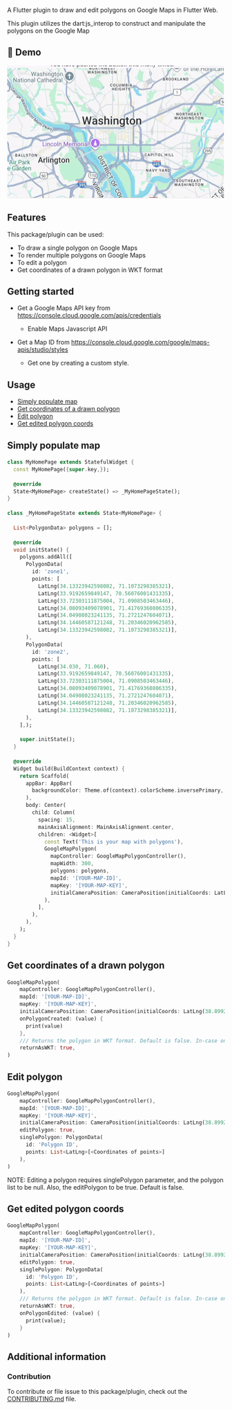 A Flutter plugin to draw and edit polygons on Google Maps in Flutter Web.

This plugin utilizes the dart:js_interop to construct and manipulate the polygons on the Google Map

## 🎥 Demo
![Demo](doc/demo.gif)

## Features

This package/plugin can be used:<br>
- To draw a single polygon on Google Maps<br>
- To render multiple polygons on Google Maps<br>
- To edit a polygon<br>
- Get coordinates of a drawn polygon in WKT format<br>

## Getting started

- Get a Google Maps API key from https://console.cloud.google.com/apis/credentials<br>
  - Enable Maps Javascript API

- Get a Map ID from https://console.cloud.google.com/google/maps-apis/studio/styles<br>
  - Get one by creating a custom style.

## Usage

- [ Simply populate map](#simply-populate-map)
- [ Get coordinates of a drawn polygon](#get-coordinates-of-a-drawn-polygon)
- [ Edit polygon](#edit-polygon)
- [ Get edited polygon coords](#get-edited-polygon-coords)

## Simply populate map
```dart
class MyHomePage extends StatefulWidget {
  const MyHomePage({super.key,});

  @override
  State<MyHomePage> createState() => _MyHomePageState();
}

class _MyHomePageState extends State<MyHomePage> {

  List<PolygonData> polygons = [];

  @override
  void initState() {
    polygons.addAll([
      PolygonData(
        id: 'zone1',
        points: [
          LatLng(34.13323942598082, 71.1073298385321),
          LatLng(33.9192659849147, 70.56076001431335),
          LatLng(33.72303111875004, 71.0908503463446),
          LatLng(34.08093409078901, 71.41769360806335),
          LatLng(34.04908023241135, 71.2721247604071),
          LatLng(34.14460587121248, 71.20346020962585),
          LatLng(34.13323942598082, 71.1073298385321)],
      ),
      PolygonData(
        id: 'zone2',
        points: [
          LatLng(34.030, 71.060),
          LatLng(33.9192659849147, 70.56076001431335),
          LatLng(33.72303111875004, 71.0908503463446),
          LatLng(34.08093409078901, 71.41769360806335),
          LatLng(34.04908023241135, 71.2721247604071),
          LatLng(34.14460587121248, 71.20346020962585),
          LatLng(34.13323942598082, 71.1073298385321)],
      ),
    ],);

    super.initState();
  }

  @override
  Widget build(BuildContext context) {
    return Scaffold(
      appBar: AppBar(
        backgroundColor: Theme.of(context).colorScheme.inversePrimary,
      ),
      body: Center(
        child: Column(
          spacing: 15,
          mainAxisAlignment: MainAxisAlignment.center,
          children: <Widget>[
            const Text('This is your map with polygons'),
            GoogleMapPolygon(
              mapController: GoogleMapPolygonController(),
              mapWidth: 300,
              polygons: polygons,
              mapId: '[YOUR-MAP-ID]',
              mapKey: '[YOUR-MAP-KEY]',
              initialCameraPosition: CameraPosition(initialCoords: LatLng(38.899236, -77.036693)),
            ),
          ],
        ),
      ),
    );
  }
}
```

## Get coordinates of a drawn polygon
```dart
GoogleMapPolygon(
    mapController: GoogleMapPolygonController(),
    mapId: '[YOUR-MAP-ID]',
    mapKey: '[YOUR-MAP-KEY]',
    initialCameraPosition: CameraPosition(initialCoords: LatLng(38.899236, -77.036693)),
    onPolygonCreated: (value) {
      print(value)  
    },
    /// Returns the polygon in WKT format. Default is false. In-case only coordinates are required leave this parameter as false or do not add it at all.
    returnAsWKT: true,
)
```

## Edit polygon
```dart
GoogleMapPolygon(
    mapController: GoogleMapPolygonController(),
    mapId: '[YOUR-MAP-ID]',
    mapKey: '[YOUR-MAP-KEY]',
    initialCameraPosition: CameraPosition(initialCoords: LatLng(38.899236, -77.036693)),
    editPolygon: true,
    singlePolygon: PolygonData(
      id: 'Polygon ID',
      points: List<LatLng>[<Coordinates of points>]
    ),
)
```
NOTE: Editing a polygon requires singlePolygon parameter, and the polygon list to be null. Also, the editPolygon to be true. Default is false.

## Get edited polygon coords
```dart
GoogleMapPolygon(
    mapController: GoogleMapPolygonController(),
    mapId: '[YOUR-MAP-ID]',
    mapKey: '[YOUR-MAP-KEY]',
    initialCameraPosition: CameraPosition(initialCoords: LatLng(38.899236, -77.036693)),
    editPolygon: true,
    singlePolygon: PolygonData(
      id: 'Polygon ID',
      points: List<LatLng>[<Coordinates of points>]
    ),
    /// Returns the polygon in WKT format. Default is false. In-case only coordinates are required leave this parameter as false or do not add it at all.
    returnAsWKT: true,
    onPolygonEdited: (value) {
      print(value);  
    } 
)
```

## Additional information

### Contribution
To contribute or file issue to this package/plugin, check out the [CONTRIBUTING.md](CONTRIBUTING.md) file.
